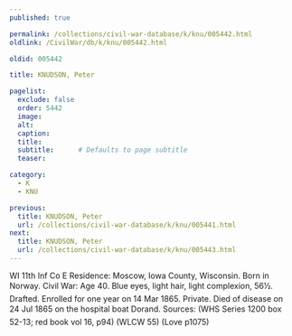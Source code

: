 ```yaml
---
published: true

permalink: /collections/civil-war-database/k/knu/005442.html
oldlink: /CivilWar/db/k/knu/005442.html

oldid: 005442

title: KNUDSON, Peter

pagelist:
  exclude: false
  order: 5442
  image: 
  alt:
  caption:
  title:
  subtitle:      # Defaults to page subtitle
  teaser:

category: 
  - K 
  - KNU

previous:
  title: KNUDSON, Peter
  url: /collections/civil-war-database/k/knu/005441.html  
next:
  title: KNUDSON, Peter
  url: /collections/civil-war-database/k/knu/005443.html   
---
```

WI 11th Inf Co E Residence: Moscow, Iowa County, Wisconsin. Born in Norway. Civil War: Age 40. Blue eyes, light hair, light complexion, 5&#146;6&frac12;&#148;. Drafted. Enrolled for one year on 14 Mar 1865. Private. Died of disease on 24 Jul 1865 on the hospital boat &#147;Dorand&#148;. Sources: (WHS Series 1200 box 52-13; red book vol 16, p94) (WLCW 55) (Love p1075)